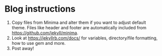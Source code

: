 # Blog instructions

1. Copy files from Minima and alter them if you want to adjust default theme. Files like header and footer are automatically included from https://github.com/jekyll/minima.
2. Look at https://jekyllrb.com/docs/ for variables, directory/file formatting, how to use gem and more.
3. Post away!
